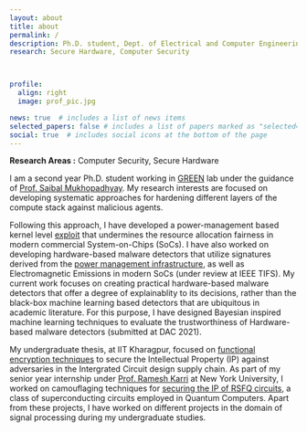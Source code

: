 ```yaml
---
layout: about
title: about
permalink: /
description: Ph.D. student, Dept. of Electrical and Computer Engineering, <a href="https://www.gatech.edu/">Georgia Institute of Technology</a>
research: Secure Hardware, Computer Security



profile:
  align: right
  image: prof_pic.jpg 

news: true  # includes a list of news items
selected_papers: false # includes a list of papers marked as "selected={true}"
social: true  # includes social icons at the bottom of the page
---
```

**Research Areas :** Computer Security, Secure Hardware

I am a second year Ph.D. student working in [GREEN](https://greenlab.ece.gatech.edu/) lab under the guidance of [Prof. Saibal Mukhopadhyay](https://greenlab.ece.gatech.edu/members/professor/). My research interests are focused on developing systematic approaches for hardening different layers of the compute stack against malicious agents. 

Following this approach, I have developed a power-management based kernel level [exploit](https://dl.acm.org/doi/pdf/10.1145/3370748.3406549) that undermines the resource allocation fairness in modern commercial System-on-Chips (SoCs). I have also worked on developing hardware-based malware detectors that utilize signatures derived from the [power management infrastructure](https://ieeexplore.ieee.org/document/9186163), as well as Electromagnetic Emissions in modern SoCs (under review at IEEE TIFS). My current work focuses on creating practical hardware-based malware detectors that offer a degree of explainablity to its decisions, rather than the black-box machine learning based detectors that are ubiquitous in academic literature. For this purpose, I have designed Bayesian inspired machine learning techniques to evaluate the trustworthiness of Hardware-based malware detectors (submitted at DAC 2021).

My undergraduate thesis, at IIT Kharagpur, focused on  [functional encryption techniques](https://ieeexplore.ieee.org/document/8946748) to secure the Intellectual Property (IP) against adversaries in the Intergrated Circuit design supply chain. As part of my senior year internship under [Prof. Ramesh Karri](https://engineering.nyu.edu/faculty/ramesh-karri) at New York University, I worked on camouflaging techniques for [securing the IP of RSFQ circuits](https://ieeexplore.ieee.org/document/8663415), a class of superconducting circuits employed in Quantum Computers. Apart from these projects, I have worked on different projects in the domain of signal processing during my undergraduate studies. 

<!-- My name is Harshit Kumar. Write your biography here. Tell the world about yourself. Link to your favorite [subreddit](http://reddit.com){:target="\_blank"}. You can put a picture in, too. The code is already in, just name your picture `prof_pic.jpg` and put it in the `img/` folder.

Put your address / P.O. box / other info right below your picture. You can also disable any these elements by editing `profile` property of the YAML header of your `_pages/about.md`. Edit `_bibliography/papers.bib` and Jekyll will render your [publications page](/al-folio/publications/) automatically.

Link to your social media connections, too. This theme is set up to use [Font Awesome icons](http://fortawesome.github.io/Font-Awesome/){:target="\_blank"} and [Academicons](https://jpswalsh.github.io/academicons/){:target="\_blank"}, like the ones below. Add your Facebook, Twitter, LinkedIn, Google Scholar, or just disable all of them. -->
